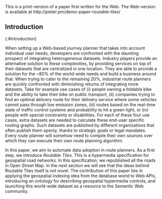 <div class="printonly">This is a print-version of a paper first written for the Web. The Web-version is available at http://pieter.pm/demo-paper-routable-tiles/</div>

## Introduction
{:#introduction}

When setting up a Web-based journey planner that takes into account individual user needs, 
developers are confronted with the daunting prospect of integrating heterogeneous datasets. 
Industry players provide an alternative solution to these complexities, 
by providing services on top of their datasets that are centralized in one location. 
They are able to provide a solution for the ~80% of the world-wide needs 
and build a business around that. 
When trying to cater to the remaining 20%, 
industrial route planners are quickly confronted 
with diminishing returns of integrating more datasets.
Take for example use cases of (i) people owning a foldable bike and the ability to take their bike on public transport, 
(ii) companies trying to find an optimal delivery route for their delivery service where some vehicles cannot pass through low emission zones, 
(iii) routes based on the real-time state of traffic control systems and probability to hit a green light,
or (iv) people with special constraints or disabilities.
For each of these four use cases, 
extra datasets are needed to calculate these end-user specific routing graphs. 
Such datasets are published by different organizations
that often publish them openly, thanks to strategic goals or legal mandates. 
Every route planner will somehow need to compile their own sources 
over which they can execute their own route planning algorithm.

In this paper, we aim to automate data adoption in route planners.
As a first step, we introduce *Routable Tiles*. 
This is a hypermedia specification for geospatial road networks.
In this specification, we republished all the roads in Open Street Map.
In the next section we will see that the ideas behind Routable Tiles itself is not novel.
The contribution of this paper lies in applying the geospatial indexing idea from the database world
to Web APIs, introducing an ontology for describing geospatial hypermedia controls,
and launching this world-wide dataset as a resource to the Semantic Web community.

<!--After introducing the ontology, specification and server software, 
we demonstrate what now becomes possible in an in-browser demo. 
The browser itself can perform a routing algorithm, 
and every step in the routing algorithm can thus involve other weights and datasets as it pleases.
Finally, we discuss the open challenges that arose publishing the data for client-side adoption in the conclusion and discussion section.-->
